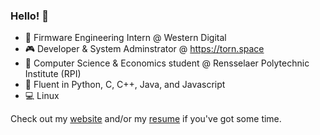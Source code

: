 ### Hello! 👋

- 🔭  Firmware Engineering Intern @ Western Digital
- 🎮  Developer & System Adminstrator @ https://torn.space
- 🌱  Computer Science & Economics student @ Rensselaer Polytechnic Institute (RPI)
- 👯  Fluent in Python, C, C++, Java, and Javascript
- 💻  Linux

Check out my [website](https://johnnyapol.me) and/or my [resume](https://johnnyapol.me/resume.pdf) if you've got some time.

<!--
**johnnyapol/johnnyapol** is a ✨ _special_ ✨ repository because its `README.md` (this file) appears on your GitHub profile.

Here are some ideas to get you started:

- 🔭 I’m currently working on ...
- 🌱 I’m currently learning ...
- 👯 I’m looking to collaborate on ...
- 🤔 I’m looking for help with ...
- 💬 Ask me about ...
- 📫 How to reach me: ...
- 😄 Pronouns: ...
- ⚡ Fun fact: ...
-->
